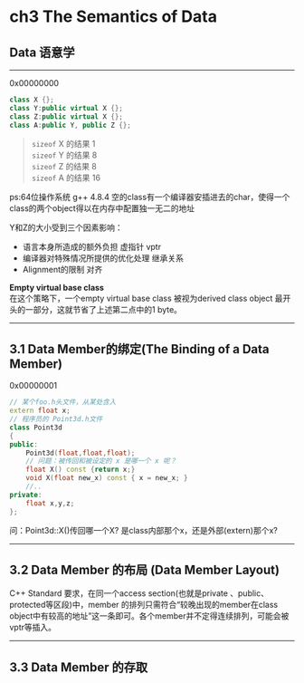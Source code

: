 # ch3 The Semantics of Data
## Data 语意学
***
0x00000000
```c++
class X {};
class Y:public virtual X {};  
class Z:public virtual X {};
class A:public Y, public Z {};
```
> `sizeof` X 的结果 1  
> `sizeof` Y 的结果 8  
> `sizeof` Z 的结果 8  
> `sizeof` A 的结果 16  

ps:64位操作系统 g++ 4.8.4
空的class有一个编译器安插进去的char，使得一个class的两个object得以在内存中配置独一无二的地址    

Y和Z的大小受到三个因素影响：
- 语言本身所造成的额外负担  虚指针 vptr
- 编译器对特殊情况所提供的优化处理  继承关系
- Alignment的限制  对齐

****Empty virtual base class****  
在这个策略下，一个empty virtual base class 被视为derived class object 最开头的一部分，这就节省了上述第二点中的1 byte。
***
## 3.1 Data Member的绑定(The Binding of a Data Member)  
0x00000001
```c++
// 某个foo.h头文件，从某处含入
extern float x;
// 程序员的 Point3d.h文件
class Point3d
{
public:
    Point3d(float,float,float);
    // 问题：被传回和被设定的 x 是哪一个 x 呢？
    float X() const {return x;}
    void X(float new_x) const { x = new_x; }
    //..
private:
    float x,y,z;
};
```
问：Point3d::X()传回哪一个X? 是class内部那个x，还是外部(extern)那个x?  
***
## 3.2 Data Member 的布局 (Data Member Layout)

C++ Standard 要求，在同一个access section(也就是private 、public、protected等区段)中，member 的排列只需符合“较晚出现的member在class object中有较高的地址”这一条即可。各个member并不定得连续排列，可能会被vptr等插入。  
***
## 3.3 Data Member 的存取  
